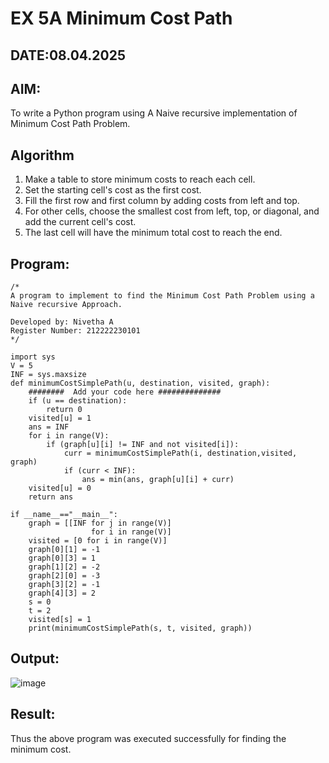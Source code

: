 # EX 5A Minimum Cost Path
## DATE:08.04.2025
## AIM:
To write a Python program using A Naive recursive implementation of Minimum Cost Path Problem.
## Algorithm
1. Make a table to store minimum costs to reach each cell.
2. Set the starting cell's cost as the first cost.
3. Fill the first row and first column by adding costs from left and top.
4. For other cells, choose the smallest cost from left, top, or diagonal, and add the current cell's cost.
5. The last cell will have the minimum total cost to reach the end. 

## Program:
```
/*
A program to implement to find the Minimum Cost Path Problem using a  Naive recursive Approach.

Developed by: Nivetha A
Register Number: 212222230101
*/
```
```
import sys
V = 5
INF = sys.maxsize
def minimumCostSimplePath(u, destination, visited, graph):
    ########  Add your code here ##############
    if (u == destination):
        return 0
    visited[u] = 1
    ans = INF
    for i in range(V):
        if (graph[u][i] != INF and not visited[i]):
            curr = minimumCostSimplePath(i, destination,visited, graph)
            if (curr < INF):
                ans = min(ans, graph[u][i] + curr)
    visited[u] = 0
    return ans

if __name__=="__main__":
    graph = [[INF for j in range(V)]
                  for i in range(V)]
    visited = [0 for i in range(V)]
    graph[0][1] = -1
    graph[0][3] = 1
    graph[1][2] = -2
    graph[2][0] = -3
    graph[3][2] = -1
    graph[4][3] = 2
    s = 0
    t = 2
    visited[s] = 1
    print(minimumCostSimplePath(s, t, visited, graph))
  ```
## Output:
![image](https://github.com/user-attachments/assets/7b22f71b-376f-49ae-8fdf-be78a8395561)

## Result:
Thus the above program was executed successfully for finding the minimum cost.
